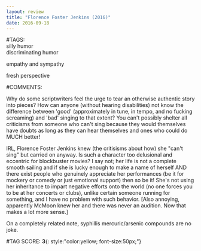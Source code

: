 ```yaml
---  
layout: review  
title: "Florence Foster Jenkins (2016)"  
date: 2016-09-18  
---  
```

  
#TAGS:  
silly humor  
discriminating humor  
  
empathy and sympathy  
  
fresh perspective  
  
#COMMENTS:  
  
Why do some scriptwriters feel the urge to tear an otherwise authentic story into pieces? How can anyone (without hearing disabilities) not know the difference between 'good' (approximately in tune, in tempo, and no fucking screaming) and 'bad' singing to that extent? You can't possibly shelter all criticisms from someone who can't sing because they would themselves have doubts as long as they can hear themselves and ones who could do MUCH better!  
  
IRL, Florence Foster Jenkins knew (the critisisms about how) she "can't sing" but carried on anyway. Is such a character too delusional and eccentric for blockbuster movies? I say not; her life is not a complete smooth sailing and if she is lucky enough to make a name of herself AND there exist people who genuinely appreciate her performances (be it for mockery or comedy or just emotional support) then so be it! She's not using her inheritance to impart negative efforts onto the world (no one forces you to be at her concerts or clubs), unlike certain someone running for something, and I have no problem with such behavior. [Also annoying, apparently McMoon knew her and there was never an audition. Now that makes a lot more sense.]  
  
On a completely related note, syphillis mercuric/arsenic compounds are no joke.  
  
  
  
  
  
#TAG SCORE: **3**{: style:"color:yellow; font-size:50px;"}  
